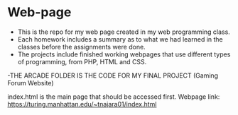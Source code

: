 # Web-page
- This is the repo for my web page created in my web programming class.
- Each homework includes a summary as to what we had learned in the classes before the assignments were done.
- The projects include finished working webpages that use different types of programming, from PHP, HTML and CSS.

-THE ARCADE FOLDER IS THE CODE FOR MY FINAL PROJECT (Gaming Forum Website)

index.html is the main page that should be accessed first.
Webpage link: https://turing.manhattan.edu/~tnajara01/index.html
